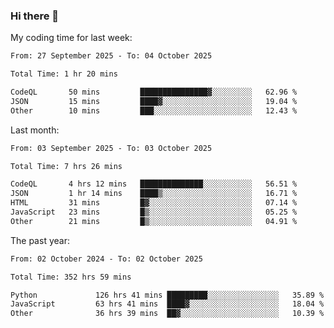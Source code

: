 ### Hi there 👋

My coding time for last week:

<!--START_SECTION:week-->

```txt
From: 27 September 2025 - To: 04 October 2025

Total Time: 1 hr 20 mins

CodeQL       50 mins         ███████████████▓░░░░░░░░░   62.96 %
JSON         15 mins         ████▓░░░░░░░░░░░░░░░░░░░░   19.04 %
Other        10 mins         ███░░░░░░░░░░░░░░░░░░░░░░   12.43 %
```

<!--END_SECTION:week-->

Last month:

<!--START_SECTION:month-->

```txt
From: 03 September 2025 - To: 03 October 2025

Total Time: 7 hrs 26 mins

CodeQL       4 hrs 12 mins   ██████████████░░░░░░░░░░░   56.51 %
JSON         1 hr 14 mins    ████▒░░░░░░░░░░░░░░░░░░░░   16.71 %
HTML         31 mins         █▓░░░░░░░░░░░░░░░░░░░░░░░   07.14 %
JavaScript   23 mins         █▒░░░░░░░░░░░░░░░░░░░░░░░   05.25 %
Other        21 mins         █▒░░░░░░░░░░░░░░░░░░░░░░░   04.91 %
```

<!--END_SECTION:month-->

The past year:

<!--START_SECTION:year-->

```txt
From: 02 October 2024 - To: 02 October 2025

Total Time: 352 hrs 59 mins

Python             126 hrs 41 mins █████████░░░░░░░░░░░░░░░░   35.89 %
JavaScript         63 hrs 41 mins  ████▓░░░░░░░░░░░░░░░░░░░░   18.04 %
Other              36 hrs 39 mins  ██▓░░░░░░░░░░░░░░░░░░░░░░   10.39 %
```

<!--END_SECTION:year-->

